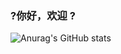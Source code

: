 ### ?你好，欢迎 ?
![Anurag's GitHub stats](https://github-readme-stats.vercel.app/api?username=anuraghazra&theme=dark&show_icons=true)
